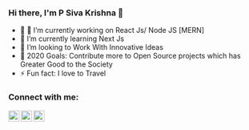 ### Hi there, I'm P Siva Krishna 👋

- 🔭 🔭 I’m currently working on React Js/ Node JS [MERN]
- 🌱 I’m currently learning Next Js 
- 👯 I’m looking to Work With Innovative Ideas 
- 🥅 2020 Goals: Contribute more to Open Source projects which has Greater Good to the Society 
- ⚡ Fun fact: I love to Travel 

### Connect with me:

[<img align="left" alt="codeSTACKr | Twitter" width="22px" src="	https://www.iconfinder.com/icons/94973/q_icon#size=128" />][twitter]
[<img align="left" alt="codeSTACKr | LinkedIn" width="22px" src="https://upload.wikimedia.org/wikipedia/commons/c/ca/LinkedIn_logo_initials.png" />][linkedin]
[<img align="left" alt="codeSTACKr | Instagram" width="22px" src="https://upload.wikimedia.org/wikipedia/commons/a/a5/Instagram_icon.png" />][instagram]

<br />



[twitter]: https://twitter.com/sivakrishna1995
[instagram]: https://www.instagram.com/psivakrishna/
[linkedin]: https://www.linkedin.com/in/p-siva-krishna-902baa215/
